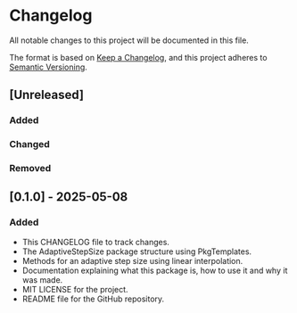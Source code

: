 # Changelog

All notable changes to this project will be documented in this file.

The format is based on [Keep a Changelog](https://keepachangelog.com/en/1.1.0/),
and this project adheres to [Semantic Versioning](https://semver.org/spec/v2.0.0.html).

## [Unreleased]

### Added

### Changed

### Removed

## [0.1.0] - 2025-05-08

### Added

- This CHANGELOG file to track changes.
- The AdaptiveStepSize package structure using PkgTemplates.
- Methods for an adaptive step size using linear interpolation.
- Documentation explaining what this package is, how to use it and why it was made.
- MIT LICENSE for the project.
- README file for the GitHub repository.

